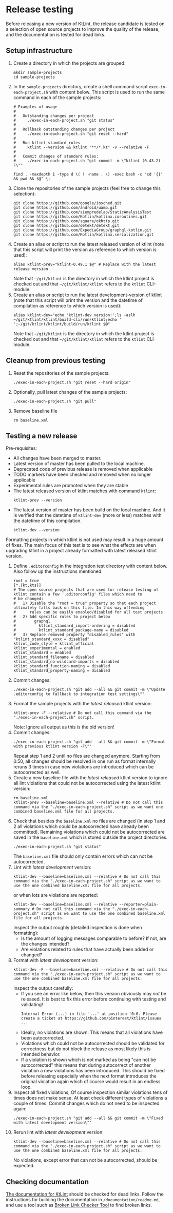# Release testing

Before releasing a new version of KtLint, the release candidate is tested on a selection of open source projects to improve the quality of the release, and the documentation is tested for dead links.

## Setup infrastructure

1. Create a directory in which the projects are grouped:
   ```shell
   mkdir sample-projects
   cd sample-projects
   ```
2. In the `sample-projects` directory, create a shell command script `exec-in-each-project.sh` with content below. This script is used to run the same command in each of the sample projects:
   ```shell
   # Examples of usage
   #
   #   Outstanding changes per project
   #     ./exec-in-each-project.sh "git status"
   #
   #   Rollback outstanding changes per project
   #     ./exec-in-each-project.sh "git reset --hard"
   #
   #   Run ktlint standard rules
   #     ktlint --version && ktlint "**/*.kt" -v --relative -F
   #
   #   Commit changes of standard rules:
   #     ./exec-in-each-project.sh "git commit -m \"ktlint (0.43.2) -F\""

   find . -maxdepth 1 -type d \( ! -name . \) -exec bash -c "cd '{}' && pwd && $@" \;
   ```
3. Clone the repositories of the sample projects (feel free to change this selection):
   ```shell
   git clone https://github.com/google/iosched.git
   git clone https://github.com/android/uamp.git
   git clone https://github.com/siempredelao/StaticAnalysisTest
   git clone https://github.com/Kotlin/kotlinx.coroutines.git
   git clone https://github.com/square/okhttp.git
   git clone https://github.com/detekt/detekt.git
   git clone https://github.com/ExpediaGroup/graphql-kotlin.git
   git clone https://github.com/Kotlin/kotlinx.serialization.git
   ```
4. Create an alias or script to run the latest released version of ktlint (note that this script will print the version as reference to which version is used):
   ```shell
   alias ktlint-prev="ktlint-0.49.1 $@" # Replace with the latest release version
   ```
   Note that `~/git/ktlint` is the directory in which the ktlint project is checked out and that `~/git/ktlint/ktlint` refers to the `ktlint` CLI-module.
5. Create an alias or script to run the latest development-version of ktlint (note that this script will print the version and the datetime of compilation as reference to which version is used):
   ```shell
   alias ktlint-dev="echo 'ktlint-dev version:';ls -aslh ~/git/ktlint/ktlint/build-cli/run/ktlint;echo ' ';~/git/ktlint/ktlint/build/run/ktlint $@"
   ```
   Note that `~/git/ktlint` is the directory in which the ktlint project is checked out and that `~/git/ktlint/ktlint` refers to the `ktlint` CLI-module.

## Cleanup from previous testing

1. Reset the repositories of the sample projects:
   ```shell
   ./exec-in-each-project.sh "git reset --hard origin"
   ```
2. Optionally, pull latest changes of the sample projects:
   ```shell
   ./exec-in-each-project.sh "git pull"
   ```
3. Remove baseline file
   ```shell
   rm baseline.xml
   ```

## Testing a new release

Pre-requisites:
* All changes have been merged to master.
* Latest version of master has been pulled to the local machine.
* Deprecated code of previous release is removed when applicable
* TODO markers have been checked and removed when no longer applicable
* Experimental rules are promoted when they are stable
* The latest released version of ktlint matches with command `ktlint`:
   ```shell
   ktlint-prev --version
   ```
* The latest version of master has been build on the local machine. And it is verified that the datetime of `ktlint-dev` (more or less) matches with the datetime of this compilation.
   ```shell
   ktlint-dev --version
   ```

Formatting projects in which ktlint is not used may result in a huge amount of fixes. The main focus of this test is to see what the effects are when upgrading ktlint in a project already formatted with latest released ktlint version.

1. Define `.editorconfig` in the integration test directory with content below. Also follow up the instructions mentioned:
   ```editorconfig
   root = true
   [*.{kt,kts}]
   # The open source projects that are used for release testing of ktlint contain a few '.editorconfig' files which need to
   # be changed:
   #   1) Disable the "root = true" property so that each project ultimately falls back on this file. In this way offending
   #      rules can be easily enabled/disabled for all test projects
   #   2) Add specific rules to project below
   #        graphql
   #          ktlint_standard_import-ordering = disabled
   #          ktlint_standard_package-name = disabled
   #   3) Replace removed property "disabled_rules" with "ktlint_standard_xxxx = disabled"
   ktlint_code_style = ktlint_official
   ktlint_experimental = enabled
   ktlint_standard = enabled
   ktlint_standard_filename = disabled
   ktlint_standard_no-wildcard-imports = disabled
   ktlint_standard_function-naming = disabled
   ktlint_standard_property-naming = disabled
   ```
2. Commit changes:
   ```shell
   ./exec-in-each-project.sh "git add --all && git commit -m \"Update .editorconfig to fallback to integration test settings\""
   ```
3. Format the sample projects with the *latest released* ktlint version:
   ```shell
   ktlint-prev -F --relative # Do not call this command via the "./exec-in-each-project.sh" script.
   ```
   Note: Ignore all output as this is the old version!
4. Commit changes:
   ```shell
   ./exec-in-each-project.sh "git add --all && git commit -m \"Format with previous ktlint version -F\""
   ```
   Repeat step 1 and 2 until no files are changed anymore. Starting from 0.50, all changes should be resolved in one run as format internally reruns 3 times in case new violations are introduced which can be autocorrected as well.
5. Create a new baseline file with the *latest released* ktlint version to ignore all lint violations that could not be autocorrected using the latest ktlint version:
   ```shell
   rm baseline.xml
   ktlint-prev --baseline=baseline.xml --relative # Do not call this command via the "./exec-in-each-project.sh" script as we want one combined baseline.xml file for all projects.
   ```
6. Check that besides the `baseline.xml` no files are changed (in step 1 and 2 all violations which could be autocorrected have already been committed). Remaining violations which could not be autocorrected are saved in the `baseline.xml` which is stored outside the project directories.
   ```shell
   ./exec-in-each-project.sh "git status"
   ```
   The `baseline.xml` file should only contain errors which can not be autocorrected.
7. Lint with *latest development* version:
   ```shell
   ktlint-dev --baseline=baseline.xml --relative # Do not call this command via the "./exec-in-each-project.sh" script as we want to use the one combined baseline.xml file for all projects.
   ```
   or when lots are violations are reported:
   ```shell
   ktlint-dev --baseline=baseline.xml --relative --reporter=plain-summary # Do not call this command via the "./exec-in-each-project.sh" script as we want to use the one combined baseline.xml file for all projects.
   ```
   Inspect the output roughly (detailed inspection is done when formatting):
   * Is the amount of logging messages comparable to before? If not, are the changes intended?
   * Are violations related to rules that have actually been added or changed?
8. Format with *latest development* version:
   ```shell
   ktlint-dev -F --baseline=baseline.xml --relative # Do not call this command via the "./exec-in-each-project.sh" script as we want to use the one combined baseline.xml file for all projects.
   ```
   Inspect the output carefully:
    * If you see an error like below, then this version obviously may *not* be released. It is best to fix this error before continuing with testing and validating!
      ```plain
      Internal Error (...) in file '...' at position '0:0. Please create a ticket at https://github.com/pinterest/ktlint/issues ...
      ```
   * Ideally, no violations are shown. This means that all violations have been autocorrected.
   * Violations which could not be autocorrected should be validated for correctness but do not block the release as most likely this is intended behavior.
   * If a violation is shown which is not marked as being "can not be autocorrected" this means that during autocorrect of another violation a new violations has been introduced. This should be fixed before releasing especially when the next format introduces the original violation again which of course would result in an endless loop.
9. Inspect all fixed violations, Of course inspection similar violations tens of times does not make sense. At least check different types of violations a couple of times. Commit changes which do not need to be inspected again:
   ```shell
   ./exec-in-each-project.sh "git add --all && git commit -m \"Fixed with latest development version\""
   ```
10. Rerun lint with *latest development* version:
    ```shell
    ktlint-dev --baseline=baseline.xml --relative # Do not call this command via the "./exec-in-each-project.sh" script as we want to use the one combined baseline.xml file for all projects.
    ```
    No violations, except error that can not be autocorrected, should be expected.

## Checking documentation
[The documentation for KtLint](https://pinterest.github.io/ktlint/) should be checked for dead links.
Follow the instructions for building the documentation in `/documentation/readme.md`, and use a tool such as [Broken Link Checker Tool](https://www.deadlinkchecker.com/website-dead-link-checker.asp) to find broken links.
